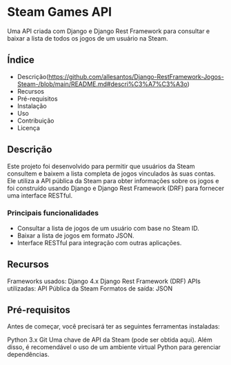# Steam Games API
Uma API criada com Django e Django Rest Framework para consultar e baixar a lista de todos os jogos de um usuário na Steam.

## Índice
- Descrição(https://github.com/allesantos/Django-RestFramework-Jogos-Steam-/blob/main/README.md#descri%C3%A7%C3%A3o)
- Recursos
- Pré-requisitos
- Instalação
- Uso
- Contribuição
- Licença

## Descrição
Este projeto foi desenvolvido para permitir que usuários da Steam consultem e baixem a lista completa de jogos vinculados às suas contas. Ele utiliza a API pública da Steam para obter informações sobre os jogos e foi construído usando Django e Django Rest Framework (DRF) para fornecer uma interface RESTful.

### Principais funcionalidades
- Consultar a lista de jogos de um usuário com base no Steam ID.
- Baixar a lista de jogos em formato JSON.
- Interface RESTful para integração com outras aplicações.

## Recursos
Frameworks usados:
Django 4.x
Django Rest Framework (DRF)
APIs utilizadas:
API Pública da Steam
Formatos de saída:
JSON

## Pré-requisitos
Antes de começar, você precisará ter as seguintes ferramentas instaladas:

Python 3.x
Git
Uma chave de API da Steam (pode ser obtida aqui).
Além disso, é recomendável o uso de um ambiente virtual Python para gerenciar dependências.
